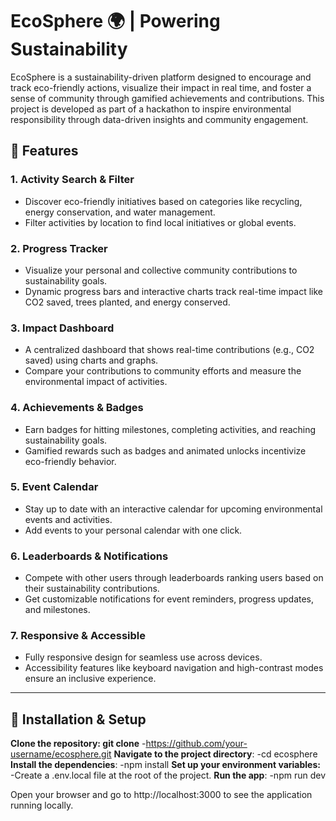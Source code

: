 # EcoSphere 🌍 | Powering Sustainability

EcoSphere is a sustainability-driven platform designed to encourage and track eco-friendly actions, visualize their impact in real time, and foster a sense of community through gamified achievements and contributions. This project is developed as part of a hackathon to inspire environmental responsibility through data-driven insights and community engagement.

## 🌟 Features

### 1. **Activity Search & Filter**
   - Discover eco-friendly initiatives based on categories like recycling, energy conservation, and water management.
   - Filter activities by location to find local initiatives or global events.

### 2. **Progress Tracker**
   - Visualize your personal and collective community contributions to sustainability goals.
   - Dynamic progress bars and interactive charts track real-time impact like CO2 saved, trees planted, and energy conserved.

### 3. **Impact Dashboard**
   - A centralized dashboard that shows real-time contributions (e.g., CO2 saved) using charts and graphs.
   - Compare your contributions to community efforts and measure the environmental impact of activities.

### 4. **Achievements & Badges**
   - Earn badges for hitting milestones, completing activities, and reaching sustainability goals.
   - Gamified rewards such as badges and animated unlocks incentivize eco-friendly behavior.

### 5. **Event Calendar**
   - Stay up to date with an interactive calendar for upcoming environmental events and activities.
   - Add events to your personal calendar with one click.

### 6. **Leaderboards & Notifications**
   - Compete with other users through leaderboards ranking users based on their sustainability contributions.
   - Get customizable notifications for event reminders, progress updates, and milestones.

### 7. **Responsive & Accessible**
   - Fully responsive design for seamless use across devices.
   - Accessibility features like keyboard navigation and high-contrast modes ensure an inclusive experience.

---

## 🚀 Installation & Setup

**Clone the repository: git clone** 
-https://github.com/your-username/ecosphere.git
**Navigate to the project directory**: 
-cd ecosphere
**Install the dependencies**: 
-npm install
**Set up your environment variables:**
-Create a .env.local file at the root of the project.
**Run the app**: 
-npm run dev

Open your browser and go to http://localhost:3000 to see the application running locally.
